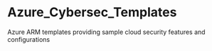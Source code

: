# Azure_Cybersec_Templates

Azure ARM templates providing sample cloud security features and configurations 
